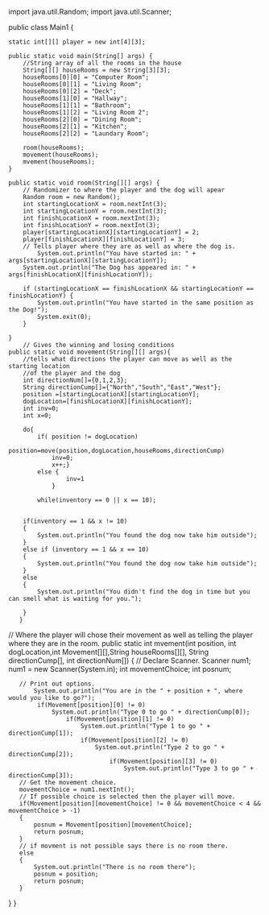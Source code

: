import java.util.Random;
import java.util.Scanner;

public class Main1 {

    static int[][] player = new int[4][3];
    
    public static void main(String[] args) {
        //String array of all the rooms in the house
        String[][] houseRooms = new String[3][3];
        houseRooms[0][0] = "Computer Room";
        houseRooms[0][1] = "Living Room";
        houseRooms[0][2] = "Deck";
        houseRooms[1][0] = "Hallway";
        houseRooms[1][1] = "Bathroom";
        houseRooms[1][2] = "Living Room 2";
        houseRooms[2][0] = "Dining Room";
        houseRooms[2][1] = "Kitchen";
        houseRooms[2][2] = "Laundary Room";
             
        room(houseRooms);
        movement(houseRooms);
        mvement(houseRooms);
    }

    public static void room(String[][] args) {
        // Randomizer to where the player and the dog will apear
        Random room = new Random();
        int startingLocationX = room.nextInt(3);
        int startingLocationY = room.nextInt(3);
        int finishLocationX = room.nextInt(3);
        int finishLocationY = room.nextInt(3);
        player[startingLocationX][startingLocationY] = 2;
        player[finishLocationX][finishLocationY] = 3;
        // Tells player where they are as well as where the dog is. 
            System.out.println("You have started in: " + args[startingLocationX][startingLocationY]);
        System.out.println("The Dog has appeared in: " + args[finishLocationX][finishLocationY]);
        
        if (startingLocationX == finishLocationX && startingLocationY == finishLocationY) {
            System.out.println("You have started in the same position as the Dog!");
            System.exit(0);
        }
        
    }
        // Gives the winning and losing conditions 
    public static void movement(String[][] args){
        //tells what directions the player can move as well as the starting location
        //of the player and the dog 
        int directionNum[]={0,1,2,3};
        String directionCump[]={"North","South","East","West"};
        position =[startingLocationX][startingLocationY];
        dogLocation=[finishLocationX][finishLocationY];
        int inv=0;
        int x=0; 

        do{
            if( position != dogLocation)
                position=move(position,dogLocation,houseRooms,directionCump)
                inv=0;
                x++;}
            else {
                    inv=1
                }
           
            while(inventory == 0 || x == 10);
		
		
		if(inventory == 1 && x != 10)
		{
			System.out.println("You found the dog now take him outside");		
		}
		else if (inventory == 1 && x == 10)
		{
			System.out.println("You found the dog now take him outside");
		}
		else
		{
			System.out.println("You didn't find the dog in time but you can smell what is waiting for you.");
					
		}
       }
// Where the player will chose their movement as well as telling the player where they are in the room.
   public static int mvement(int position, int dogLocation,int Movement[][],String houseRooms[][], String directionCump[], int directionNum[])
   {
	   // Declare Scanner.
	   Scanner num1;
	      num1 = new Scanner(System.in);
	   int movementChoice;
	   int posnum;
	 
	   // Print out options.
		   System.out.println("You are in the " + position + ", where would you like to go?");
	   		if(Movement[position][0] != 0)
	   			System.out.println("Type 0 to go " + directionCump[0]);
	   				if(Movement[position][1] != 0)
	   					System.out.println("Type 1 to go " + directionCump[1]);
	   					if(Movement[position][2] != 0)
	   						System.out.println("Type 2 to go " + directionCump[2]);
	   							if(Movement[position][3] != 0)
	   								System.out.println("Type 3 to go " + directionCump[3]);
       // Get the movement choice.
	   movementChoice = num1.nextInt();
	   // If possible choice is selected then the player will move.
	   if(Movement[position][movementChoice] != 0 && movementChoice < 4 && movementChoice > -1)
	   {
		   posnum = Movement[position][movementChoice];
		   return posnum;
	   }
	   // if movment is not possible says there is no room there.
	   else
	   {
		   System.out.println("There is no room there");
	       posnum = position;
	       return posnum;
	   }
   }
}
